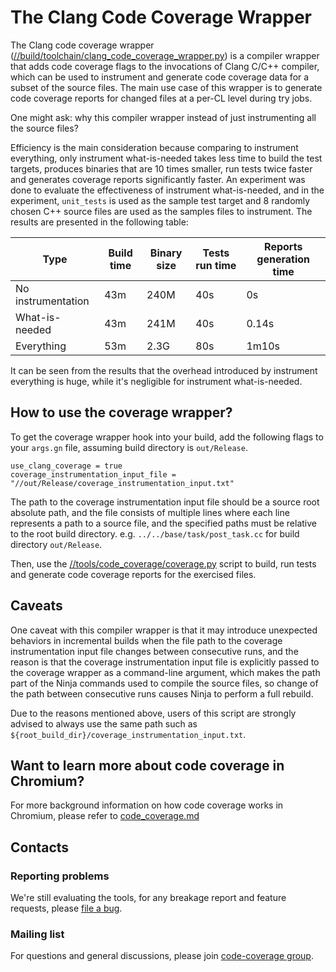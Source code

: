 # The Clang Code Coverage Wrapper

The Clang code coverage wrapper
([//build/toolchain/clang_code_coverage_wrapper.py]) is a compiler wrapper that
adds code coverage flags to the invocations of Clang C/C++ compiler, which can
be used to instrument and generate code coverage data for a subset of the source
files. The main use case of this wrapper is to generate code coverage reports
for changed files at a per-CL level during try jobs.

One might ask: why this compiler wrapper instead of just instrumenting all the
source files?

Efficiency is the main consideration because comparing to instrument everything,
only instrument what-is-needed takes less time to build the test targets,
produces binaries that are 10 times smaller, run tests twice faster and
generates coverage reports significantly faster. An experiment was done to
evaluate the effectiveness of instrument what-is-needed, and in the experiment,
`unit_tests` is used as the sample test target and 8 randomly chosen C++ source
files are used as the samples files to instrument. The results are presented in
the following table:

| Type               | Build time | Binary size | Tests run time | Reports generation time |
|--------------------|------------|-------------|----------------|-------------------------|
| No instrumentation | 43m        | 240M        | 40s            | 0s                      |
| What-is-needed     | 43m        | 241M        | 40s            | 0.14s                   |
| Everything         | 53m        | 2.3G        | 80s            | 1m10s                   |

It can be seen from the results that the overhead introduced by instrument
everything is huge, while it's negligible for instrument what-is-needed.

## How to use the coverage wrapper?
To get the coverage wrapper hook into your build, add the following flags to
your `args.gn` file, assuming build directory is `out/Release`.

```
use_clang_coverage = true
coverage_instrumentation_input_file = "//out/Release/coverage_instrumentation_input.txt"
```

The path to the coverage instrumentation input file should be a source root
absolute path, and the file consists of multiple lines where each line
represents a path to a source file, and the specified paths must be relative to
the root build directory. e.g. `../../base/task/post_task.cc` for build
directory `out/Release`.

Then, use the [//tools/code_coverage/coverage.py] script to build, run tests and
generate code coverage reports for the exercised files.

## Caveats
One caveat with this compiler wrapper is that it may introduce unexpected
behaviors in incremental builds when the file path to the coverage
instrumentation input file changes between consecutive runs, and the reason is
that the coverage instrumentation input file is explicitly passed to the
coverage wrapper as a command-line argument, which makes the path part of the
Ninja commands used to compile the source files, so change of the path between
consecutive runs causes Ninja to perform a full rebuild.

Due to the reasons mentioned above, users of this script are strongly advised to
always use the same path such as
`${root_build_dir}/coverage_instrumentation_input.txt`.

## Want to learn more about code coverage in Chromium?
For more background information on how code coverage works in Chromium, please
refer to [code_coverage.md]

## Contacts

### Reporting problems
We're still evaluating the tools, for any breakage report and feature requests,
please [file a bug].

### Mailing list
For questions and general discussions, please join [code-coverage group].

[//build/toolchain/clang_code_coverage_wrapper.py]: ../build/toolchain/clang_code_coverage_wrapper.py
[code_coverage.md]: testing/code_coverage.md
[//tools/code_coverage/coverage.py]: ../tools/code_coverage/coverage.py
[file a bug]: https://bugs.chromium.org/p/chromium/issues/entry?components=Infra%3ETest%3ECodeCoverage
[code-coverage group]: https://groups.google.com/a/chromium.org/forum/#!forum/code-coverage
